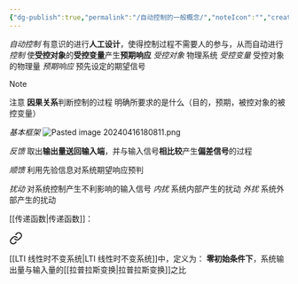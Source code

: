 ```yaml
---
{"dg-publish":true,"permalink":"/自动控制的一般概念/","noteIcon":"","created":"2024-04-16T13:01:27.308+08:00","updated":"2024-04-16T18:40:27.335+08:00"}
---
```



*自动控制*
有意识的进行**人工设计**，使得控制过程不需要人的参与，从而自动进行
*控制*
使**受控对象**的**受控变量**产生**预期响应**
	*受控对象*
	物理系统
	*受控变量*
	受控对象的物理量
	*预期响应*
	预先设定的期望信号

>[!note] 
>注意 **因果关系**判断控制的过程
>明确所要求的是什么（目的，预期，被控对象的被控变量）

*基本框架*
![Pasted image 20240416180811.png](/img/user/%E5%8A%9F%E8%83%BD%E6%80%A7%E6%96%87%E4%BB%B6%E5%A4%B9/%E8%BD%BD%E5%85%A5%E7%9A%84%E5%AA%92%E4%BD%93%E8%B5%84%E6%BA%90/Pasted%20image%2020240416180811.png)


<div class="transclusion internal-embed is-loaded"><div class="markdown-embed">



*反馈*
取出**输出量送回输入端**，并与输入信号**相比较**产生**偏差信号**的过程 

</div></div>



<div class="transclusion internal-embed is-loaded"><div class="markdown-embed">



*顺馈*
利用先验信息对系统期望响应预判 

</div></div>


*扰动*
对系统控制产生不利影响的输入信号
	*内扰*
	系统内部产生的扰动
	*外扰*
	系统外部产生的扰动


[[传递函数\|传递函数]]：

<div class="transclusion internal-embed is-loaded"><a class="markdown-embed-link" href="//#2d849c" aria-label="Open link"><svg xmlns="http://www.w3.org/2000/svg" width="24" height="24" viewBox="0 0 24 24" fill="none" stroke="currentColor" stroke-width="2" stroke-linecap="round" stroke-linejoin="round" class="svg-icon lucide-link"><path d="M10 13a5 5 0 0 0 7.54.54l3-3a5 5 0 0 0-7.07-7.07l-1.72 1.71"></path><path d="M14 11a5 5 0 0 0-7.54-.54l-3 3a5 5 0 0 0 7.07 7.07l1.71-1.71"></path></svg></a><div class="markdown-embed">



[[LTI 线性时不变系统\|LTI 线性时不变系统]]中，定义为：
**零初始条件下**，系统输出量与输入量的[[拉普拉斯变换\|拉普拉斯变换]]之比 

</div></div>



